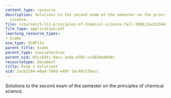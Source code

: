 ```yaml
---
content_type: resource
description: Solutions to the second exam of the semester on the principles of chemical
  science.
file: /courses/5-111-principles-of-chemical-science-fall-2008/2acb2244e0ad7b6de40f2ac46c53bacc_E2_FA08_key.pdf
file_type: application/pdf
learning_resource_types:
- Exams
ocw_type: OCWFile
parent_title: Exams
parent_type: CourseSection
parent_uid: 03ccb4fc-9acc-2e9a-e701-ccd83ded8e0c
resourcetype: Document
title: Exam 2 Solutions
uid: 2acb2244-e0ad-7b6d-e40f-2ac46c53bacc
---
```

Solutions to the second exam of the semester on the principles of chemical science.

